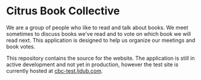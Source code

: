 # Citrus Book Collective

We are a group of people who like to read and talk about books. We meet sometimes to discuss books we've read and to vote on which book we will read next. This application is designed to help us organize our meetings and book votes.

This repository contains the source for the website. The application is still in active development and not yet in production, however the test site is currently hosted at [cbc-test.ljdub.com](https://cbc-test.ljdub.com).
